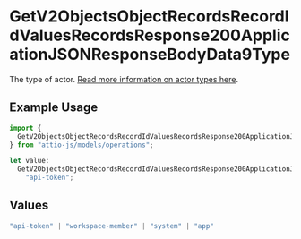 # GetV2ObjectsObjectRecordsRecordIdValuesRecordsResponse200ApplicationJSONResponseBodyData9Type

The type of actor. [Read more information on actor types here](/docs/actors).

## Example Usage

```typescript
import {
  GetV2ObjectsObjectRecordsRecordIdValuesRecordsResponse200ApplicationJSONResponseBodyData9Type,
} from "attio-js/models/operations";

let value:
  GetV2ObjectsObjectRecordsRecordIdValuesRecordsResponse200ApplicationJSONResponseBodyData9Type =
    "api-token";
```

## Values

```typescript
"api-token" | "workspace-member" | "system" | "app"
```